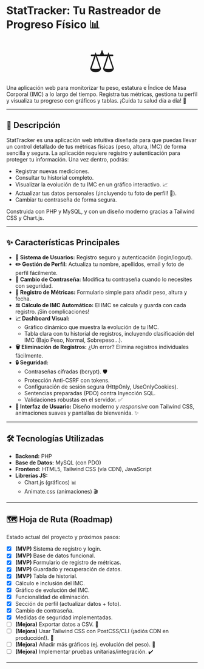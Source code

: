 # StatTracker: Tu Rastreador de Progreso Físico 📊

<p align="center">
  <span style="font-size: 80px;">⚖️</span> </p>

Una aplicación web para monitorizar tu peso, estatura e Índice de Masa Corporal (IMC) a lo largo del tiempo. Registra tus métricas, gestiona tu perfil y visualiza tu progreso con gráficos y tablas. ¡Cuida tu salud día a día! 💪

---

## 📝 Descripción

StatTracker es una aplicación web intuitiva diseñada para que puedas llevar un control detallado de tus métricas físicas (peso, altura, IMC) de forma sencilla y segura. La aplicación requiere registro y autenticación para proteger tu información. Una vez dentro, podrás:

* Registrar nuevas mediciones.
* Consultar tu historial completo.
* Visualizar la evolución de tu IMC en un gráfico interactivo. 📈
* Actualizar tus datos personales (¡incluyendo tu foto de perfil! 📸).
* Cambiar tu contraseña de forma segura.

Construida con PHP y MySQL, y con un diseño moderno gracias a Tailwind CSS y Chart.js.

---

## ✨ Características Principales

* **👤 Sistema de Usuarios:** Registro seguro y autenticación (login/logout).
* **✏️ Gestión de Perfil:** Actualiza tu nombre, apellidos, email y foto de perfil fácilmente.
* **🔑 Cambio de Contraseña:** Modifica tu contraseña cuando lo necesites con seguridad.
* **📏 Registro de Métricas:** Formulario simple para añadir peso, altura y fecha.
* **⚖️ Cálculo de IMC Automático:** El IMC se calcula y guarda con cada registro. ¡Sin complicaciones!
* **📈 Dashboard Visual:**
    * Gráfico dinámico que muestra la evolución de tu IMC.
    * Tabla clara con tu historial de registros, incluyendo clasificación del IMC (Bajo Peso, Normal, Sobrepeso...).
* **🗑️ Eliminación de Registros:** ¿Un error? Elimina registros individuales fácilmente.
* **🔒 Seguridad:**
    * Contraseñas cifradas (bcrypt). 🛡️
    * Protección Anti-CSRF con tokens.
    * Configuración de sesión segura (HttpOnly, UseOnlyCookies).
    * Sentencias preparadas (PDO) contra Inyección SQL.
    * Validaciones robustas en el servidor. ✅
* **🎨 Interfaz de Usuario:** Diseño moderno y *responsive* con Tailwind CSS, animaciones suaves y pantallas de bienvenida. ✨

---

## 🛠️ Tecnologías Utilizadas

* **Backend:** PHP
* **Base de Datos:** MySQL (con PDO)
* **Frontend:** HTML5, Tailwind CSS (vía CDN), JavaScript
* **Librerías JS:**
    * Chart.js (gráficos) 📊
    * Animate.css (animaciones) 🎬

---

## 🗺️ Hoja de Ruta (Roadmap)

Estado actual del proyecto y próximos pasos:

* [x] **(MVP)** Sistema de registro y login.
* [x] **(MVP)** Base de datos funcional.
* [x] **(MVP)** Formulario de registro de métricas.
* [x] **(MVP)** Guardado y recuperación de datos.
* [x] **(MVP)** Tabla de historial.
* [x] Cálculo e inclusión del IMC.
* [x] Gráfico de evolución del IMC.
* [x] Funcionalidad de eliminación.
* [x] Sección de perfil (actualizar datos + foto).
* [x] Cambio de contraseña.
* [x] Medidas de seguridad implementadas.
* [ ] **(Mejora)** Exportar datos a CSV. 📄
* [ ] **(Mejora)** Usar Tailwind CSS con PostCSS/CLI (¡adiós CDN en producción!). 🚀
* [ ] **(Mejora)** Añadir más gráficos (ej. evolución del peso). 🧐
* [ ] **(Mejora)** Implementar pruebas unitarias/integración. ✔️

---
